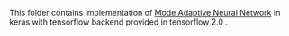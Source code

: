 This folder contains implementation of [Mode Adaptive Neural Network](https://dl.acm.org/doi/10.1145/3197517.3201366) in
keras with tensorflow backend provided in tensorflow 2.0 .